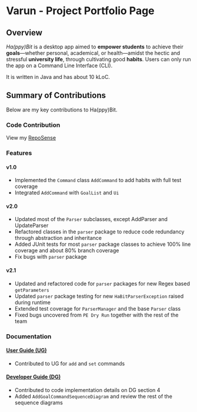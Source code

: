 
# Varun - Project Portfolio Page

## Overview
_Ha(ppy)Bit_ is a desktop app aimed to **empower students** to achieve their
**goals**—whether personal, academical, or health—amidst the hectic and stressful
**university life**, through cultivating good **habits**.
Users can only run the app on a Command Line Interface (CLI).

It is written in Java and has about 10 kLoC.

## Summary of Contributions
Below are my key contributions to Ha(ppy)Bit.

### Code Contribution
View my [RepoSense](https://nus-cs2113-ay2122s1.github.io/tp-dashboard/?search=&sort=groupTitle&sortWithin=title&timeframe=commit&mergegroup=&groupSelect=groupByRepos&breakdown=true&checkedFileTypes=docs~functional-code~test-code~other&since=2021-09-25&tabOpen=true&tabType=authorship&tabAuthor=flerovious&tabRepo=AY2122S1-CS2113T-F14-1%2Ftp%5Bmaster%5D&authorshipIsMergeGroup=false&authorshipFileTypes=docs~functional-code~test-code&authorshipIsBinaryFileTypeChecked=false)

### Features

#### v1.0

- Implemented the `Command` class `AddCommand` to add habits with full test coverage
- Integrated `AddCommand` with `GoalList` and `Ui`

#### v2.0

- Updated most of the `Parser` subclasses, except AddParser and UpdateParser
- Refactored classes in the `parser` package to reduce code redundancy through abstraction and inheritance
- Added JUnit tests for most `parser` package classes to achieve 100% line coverage and about 80% branch coverage
- Fix bugs with `parser` package

#### v2.1

- Updated and refactored code for `parser` packages for new Regex based `getParameters`
- Updated `parser` package testing for new `HaBitParserException` raised during runtime
- Extended test coverage for `ParserManager` and the base `Parser` class
- Fixed bugs uncovered from `PE Dry Run` together with the rest of the team

### Documentation

#### [User Guide (UG)](/docs/UserGuide.md)

- Contributed to UG for `add` and `set` commands

#### [Developer Guide (DG)](/docs/DeveloperGuide.md)

- Contributed to code implementation details on DG section 4
- Added `AddGoalCommandSequenceDiagram` and review the rest of the sequence diagrams